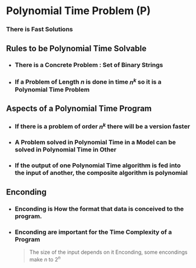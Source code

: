 # Polynomial Time Problem (P)

### There is Fast Solutions

## Rules to be Polynomial Time Solvable
- ### There is a Concrete Problem : Set of Binary Strings
- ### If a Problem of Length  $n$ is done in time $n^k$ so it is a Polynomial Time Problem

## Aspects of a Polynomial Time Program
- ### If there is a problem of order $n^k$ there will be a version faster
- ### A Problem solved in Polynomial Time in a Model can be solved in Polynomial Time in Other
- ### If the output of one Polynomial Time algorithm is fed into the input of another, the composite algorithm is polynomial

## Enconding

- ### Enconding is How the format that data is conceived to the program.

- ### Enconding are important for the Time Complexity of a Program
  > The size of the input depends on it Enconding, some encondings make $n$ to $2^n$
